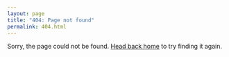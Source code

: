 ```yaml
---
layout: page
title: "404: Page not found"
permalink: 404.html
---
```


Sorry, the page could not be found. <a href="{{ site.baseurl }}/">Head back home</a> to try finding it again.
